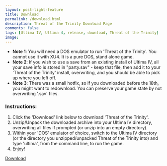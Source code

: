 ```yaml
---
layout: post-light-feature
title: Download
permalink: /download.html
description: Threat of the Trinity Download Page
comments: false
tags: [Ultima IV, Ultima 4, release, download, Threat of the Trinity]
image: 
---
```


* **Note 1**: You will need a DOS emulator to run 'Threat of the Trinity'. You cannot use it with XU4. It is a pure DOS, stand alone game.
* **Note 2**: If you wish to use a save from an existing install of Ultima IV, all your save info is stored in "party.sav" - keep that file, then add it to your 'Threat of the Trinity' install, overwriting, and you should be able to pick up where you left off.
* **Note 3**: There was a small hotfix, so if you downloaded before the 18th, you might want to redownload. You can preserve your game state by not overwriting '.sav' files.
   
<!--more-->

### Instructions:

1. Click the 'Download' link below to download 'Threat of the Trinity'.
2. Unzip/Unpack the downloaded archive into your Ultima IV directory, overwriting all files if prompted (or unzip into an empty directory).
3. Within your 'DOS' emulator of choice, switch to the Ultima IV directory (or the directory you unzipped/unpacked Threat of the Trinity into) and type 'ultima', from the command line, to run the game.
4. Enjoy!

<p id="center_button"><a href="https://github.com/cambragol/advent-of-the-trinity/raw/refs/heads/main/assets/zip/Threat%20of%20the%20Trinity.zip" id="cd-start" class="cd-btn">Download</a></p>


